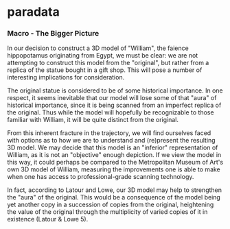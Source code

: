 # paradata

### Macro - The Bigger Picture

In our decision to construct a 3D model of "William", the faience hippopotamus originating from Egypt, we must be clear: we are not attempting to construct this model from the "original", but rather from a replica of the statue bought in a gift shop. This will pose a number of interesting implications for consideration.

The original statue is considered to be of some historical importance. In one respect, it seems inevitable that our model will lose some of that "aura" of historical importance, since it is being scanned from an imperfect replica of the original. Thus while the model will hopefully be recognizable to those familiar with William, it will be quite distinct from the original.

From this inherent fracture in the trajectory, we will find ourselves faced with options as to how we are to understand and (re)present the resulting 3D model. We may decide that this model is an "inferior" representation of William, as it is not an "objective" enough depiction. If we view the model in this way, it could perhaps be compared to the Metropolitan Museum of Art's own 3D model of William, measuring the improvements one is able to make when one has access to professional-grade scanning technology.

In fact, according to Latour and Lowe, our 3D model may help to strengthen the "aura" of the original. This would be a consequence of the model being yet another copy in a succession of copies from the original, heightening the value of the original through the multiplicity of varied copies of it in existence (Latour & Lowe 5).
